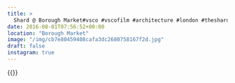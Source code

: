 ```yaml
---
title: >
  Shard @ Borough Market#vsco #vscofilm #architecture #london #theshard #sky
date: 2016-08-01T07:56:52+00:00
location: "Borough Market"
image: "/img/cb7e80459408cafa3dc2680758167f2d.jpg"
draft: false
instagram: true
---
```


{{<photo src="/img/cb7e80459408cafa3dc2680758167f2d.jpg">}}
